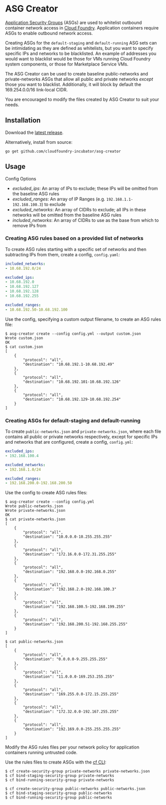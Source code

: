 # ASG Creator

[Application Security
Groups](http://docs.cloudfoundry.org/adminguide/app-sec-groups.html) (ASGs) are
used to whitelist outbound container network access in [Cloud
Foundry](http://cloudfoundry.org). Application containers require ASGs to
enable outbound network access.

Creating ASGs for the `default-staging` and `default-running` ASG sets can be
intimidating as they are defined as whitelists, but you want to specify
specific IPs and networks to be blacklisted. An example of addresses you would
want to blacklist would be those for VMs running Cloud Foundry system
components, or those for Marketplace Service VMs.

The ASG Creator can be used to create baseline public-networks and
private-networks ASGs that allow all public and private networks *except* those
you want to blacklist. Additionally, it will block by default the
169.254.0.0/16 link-local CIDR.

You are encouraged to modify the files created by ASG Creator to suit your
needs.

## Installation

Download the [latest release](https://github.com/cloudfoundry-incubator/asg-creator/releases/latest).

Alternatively, install from source:

```
go get github.com/cloudfoundry-incubator/asg-creator
```

## Usage

Config Options

* *excluded_ips*: An array of IPs to exclude; these IPs will be omitted from the baseline ASG rules
* *excluded_ranges*: An array of IP Ranges (e.g. `192.168.1.1-192.168.100.3`) to exclude
* *excluded_networks*: An array of CIDRs to exclude; all IPs in these networks will be omitted from the baseline ASG rules
* *included_networks*: An array of CIDRs to use as the base from which to remove IPs from

### Creating ASG rules based on a provided list of networks

To create ASG rules starting with a specific set of networks and then subtracting IPs from them, create a config, `config.yaml`:

```yaml
included_networks:
- 10.68.192.0/24

excluded_ips:
- 10.68.192.0
- 10.68.192.127
- 10.68.192.128
- 10.68.192.255

excluded_ranges:
- 10.68.192.50-10.68.192.100
```

Use the config, specifying a custom output filename, to create an ASG rules file:

```
$ asg-creator create --config config.yml --output custom.json
Wrote custom.json
OK
$ cat custom.json
[
	{
		"protocol": "all",
		"destination": "10.68.192.1-10.68.192.49"
	},
	{
		"protocol": "all",
		"destination": "10.68.192.101-10.68.192.126"
	},
	{
		"protocol": "all",
		"destination": "10.68.192.129-10.68.192.254"
	}
]
```


### Creating ASGs for default-staging and default-running

To create `public-networks.json` and `private-networks.json`, where each file contains all public or private networks respectively, except for specific IPs and networks that are configured, create a config, `config.yml`:

```yaml
excluded_ips:
- 192.168.100.4

excluded_networks:
- 192.168.1.0/24

excluded_ranges:
- 192.168.200.0-192.168.200.50
```

Use the config to create ASG rules files:

```
$ asg-creator create --config config.yml
Wrote public-networks.json
Wrote private-networks.json
OK
$ cat private-networks.json
[
	{
		"protocol": "all",
		"destination": "10.0.0.0-10.255.255.255"
	},
	{
		"protocol": "all",
		"destination": "172.16.0.0-172.31.255.255"
	},
	{
		"protocol": "all",
		"destination": "192.168.0.0-192.168.0.255"
	},
	{
		"protocol": "all",
		"destination": "192.168.2.0-192.168.100.3"
	},
	{
		"protocol": "all",
		"destination": "192.168.100.5-192.168.199.255"
	},
	{
		"protocol": "all",
		"destination": "192.168.200.51-192.168.255.255"
	}
]

$ cat public-networks.json
[
	{
		"protocol": "all",
		"destination": "0.0.0.0-9.255.255.255"
	},
	{
		"protocol": "all",
		"destination": "11.0.0.0-169.253.255.255"
	},
	{
		"protocol": "all",
		"destination": "169.255.0.0-172.15.255.255"
	},
	{
		"protocol": "all",
		"destination": "172.32.0.0-192.167.255.255"
	},
	{
		"protocol": "all",
		"destination": "192.169.0.0-255.255.255.255"
	}
]
```

Modify the ASG rules files per your network policy for application containers
running untrusted code.

Use the rules files to create ASGs with the [cf
CLI](https://github.com/cloudfoundry/cli/releases/latest):

```
$ cf create-security-group private-networks private-networks.json
$ cf bind-staging-security-group private-networks
$ cf bind-running-security-group private-networks

$ cf create-security-group public-networks public-networks.json
$ cf bind-staging-security-group public-networks
$ cf bind-running-security-group public-networks
```
